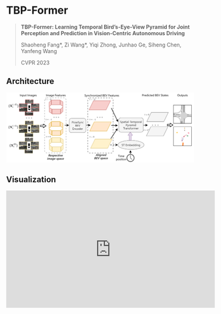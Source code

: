 # TBP-Former

> **TBP-Former: Learning Temporal Bird’s-Eye-View Pyramid for Joint Perception and Prediction in Vision-Centric Autonomous Driving**
>
> Shaoheng Fang*, Zi Wang*, Yiqi Zhong, Junhao Ge, Siheng Chen, Yanfeng Wang  
>
> CVPR 2023

## Architecture
![image](https://github.com/MediaBrain-SJTU/TBP-Former/blob/main/figs/fig_overview.png)

## Visualization
<iframe width="560" height="315" src="https://www.youtube.com/embed/RlCmbwYnAO4" title="YouTube video player" frameborder="0" allow="accelerometer; autoplay; clipboard-write; encrypted-media; gyroscope; picture-in-picture; web-share" allowfullscreen></iframe>
